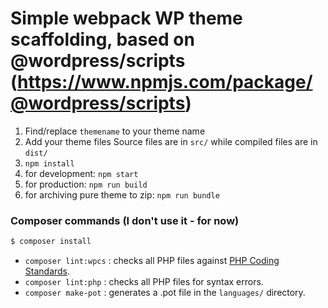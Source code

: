# Simple webpack WP theme scaffolding, based on @wordpress/scripts (https://www.npmjs.com/package/@wordpress/scripts)

1. Find/replace `themename` to your theme name
2. Add your theme files
  Source files are in `src/` while compiled files are in `dist/`
3. `npm install`
4. for development: `npm start`
5. for production: `npm run build`
6. for archiving pure theme to zip: `npm run bundle`

### Composer commands (I don't use it - for now)

```sh
$ composer install
```

-   `composer lint:wpcs` : checks all PHP files against [PHP Coding Standards](https://developer.wordpress.org/coding-standards/wordpress-coding-standards/php/).
-   `composer lint:php` : checks all PHP files for syntax errors.
-   `composer make-pot` : generates a .pot file in the `languages/` directory.
